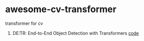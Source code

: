 # awesome-cv-transformer
transformer for cv


1. DE⫶TR: End-to-End Object Detection with Transformers  [code](https://github.com/facebookresearch/detr)
